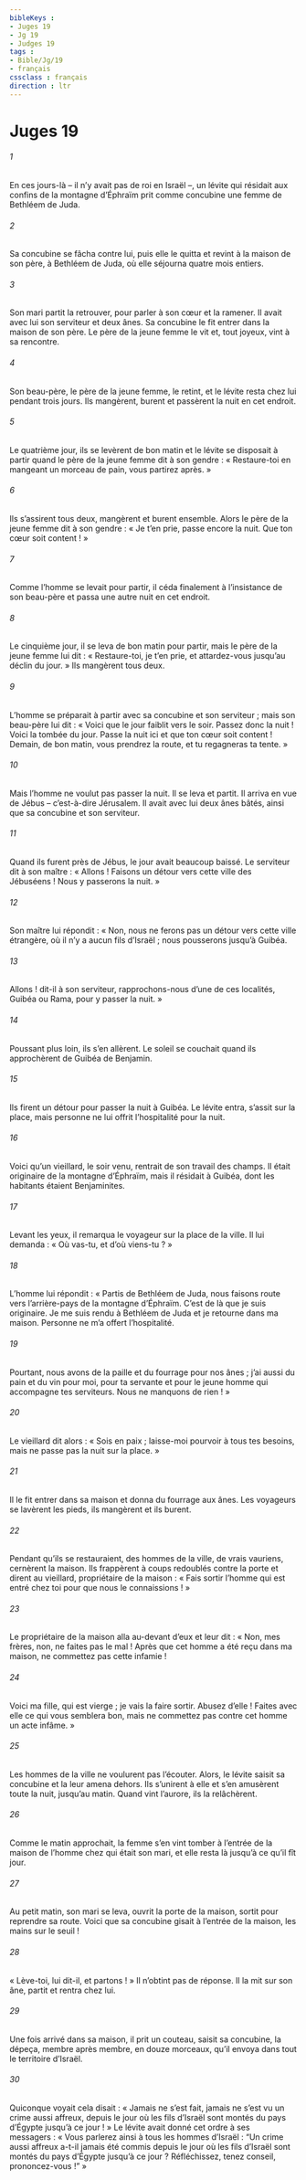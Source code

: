 ```yaml
---
bibleKeys : 
- Juges 19
- Jg 19
- Judges 19
tags : 
- Bible/Jg/19
- français
cssclass : français
direction : ltr
---
```


# Juges 19

###### 1
En ces jours-là – il n’y avait pas de roi en Israël –, un lévite qui résidait aux confins de la montagne d’Éphraïm prit comme concubine une femme de Bethléem de Juda.
###### 2
Sa concubine se fâcha contre lui, puis elle le quitta et revint à la maison de son père, à Bethléem de Juda, où elle séjourna quatre mois entiers.
###### 3
Son mari partit la retrouver, pour parler à son cœur et la ramener. Il avait avec lui son serviteur et deux ânes. Sa concubine le fit entrer dans la maison de son père. Le père de la jeune femme le vit et, tout joyeux, vint à sa rencontre.
###### 4
Son beau-père, le père de la jeune femme, le retint, et le lévite resta chez lui pendant trois jours. Ils mangèrent, burent et passèrent la nuit en cet endroit.
###### 5
Le quatrième jour, ils se levèrent de bon matin et le lévite se disposait à partir quand le père de la jeune femme dit à son gendre : « Restaure-toi en mangeant un morceau de pain, vous partirez après. »
###### 6
Ils s’assirent tous deux, mangèrent et burent ensemble. Alors le père de la jeune femme dit à son gendre : « Je t’en prie, passe encore la nuit. Que ton cœur soit content ! »
###### 7
Comme l’homme se levait pour partir, il céda finalement à l’insistance de son beau-père et passa une autre nuit en cet endroit.
###### 8
Le cinquième jour, il se leva de bon matin pour partir, mais le père de la jeune femme lui dit : « Restaure-toi, je t’en prie, et attardez-vous jusqu’au déclin du jour. » Ils mangèrent tous deux.
###### 9
L’homme se préparait à partir avec sa concubine et son serviteur ; mais son beau-père lui dit : « Voici que le jour faiblit vers le soir. Passez donc la nuit ! Voici la tombée du jour. Passe la nuit ici et que ton cœur soit content ! Demain, de bon matin, vous prendrez la route, et tu regagneras ta tente. »
###### 10
Mais l’homme ne voulut pas passer la nuit. Il se leva et partit. Il arriva en vue de Jébus – c’est-à-dire Jérusalem. Il avait avec lui deux ânes bâtés, ainsi que sa concubine et son serviteur.
###### 11
Quand ils furent près de Jébus, le jour avait beaucoup baissé. Le serviteur dit à son maître : « Allons ! Faisons un détour vers cette ville des Jébuséens ! Nous y passerons la nuit. »
###### 12
Son maître lui répondit : « Non, nous ne ferons pas un détour vers cette ville étrangère, où il n’y a aucun fils d’Israël ; nous pousserons jusqu’à Guibéa.
###### 13
Allons ! dit-il à son serviteur, rapprochons-nous d’une de ces localités, Guibéa ou Rama, pour y passer la nuit. »
###### 14
Poussant plus loin, ils s’en allèrent. Le soleil se couchait quand ils approchèrent de Guibéa de Benjamin.
###### 15
Ils firent un détour pour passer la nuit à Guibéa. Le lévite entra, s’assit sur la place, mais personne ne lui offrit l’hospitalité pour la nuit.
###### 16
Voici qu’un vieillard, le soir venu, rentrait de son travail des champs. Il était originaire de la montagne d’Éphraïm, mais il résidait à Guibéa, dont les habitants étaient Benjaminites.
###### 17
Levant les yeux, il remarqua le voyageur sur la place de la ville. Il lui demanda : « Où vas-tu, et d’où viens-tu ? »
###### 18
L’homme lui répondit : « Partis de Bethléem de Juda, nous faisons route vers l’arrière-pays de la montagne d’Éphraïm. C’est de là que je suis originaire. Je me suis rendu à Bethléem de Juda et je retourne dans ma maison. Personne ne m’a offert l’hospitalité.
###### 19
Pourtant, nous avons de la paille et du fourrage pour nos ânes ; j’ai aussi du pain et du vin pour moi, pour ta servante et pour le jeune homme qui accompagne tes serviteurs. Nous ne manquons de rien ! »
###### 20
Le vieillard dit alors : « Sois en paix ; laisse-moi pourvoir à tous tes besoins, mais ne passe pas la nuit sur la place. »
###### 21
Il le fit entrer dans sa maison et donna du fourrage aux ânes. Les voyageurs se lavèrent les pieds, ils mangèrent et ils burent.
###### 22
Pendant qu’ils se restauraient, des hommes de la ville, de vrais vauriens, cernèrent la maison. Ils frappèrent à coups redoublés contre la porte et dirent au vieillard, propriétaire de la maison : « Fais sortir l’homme qui est entré chez toi pour que nous le connaissions ! »
###### 23
Le propriétaire de la maison alla au-devant d’eux et leur dit : « Non, mes frères, non, ne faites pas le mal ! Après que cet homme a été reçu dans ma maison, ne commettez pas cette infamie !
###### 24
Voici ma fille, qui est vierge ; je vais la faire sortir. Abusez d’elle ! Faites avec elle ce qui vous semblera bon, mais ne commettez pas contre cet homme un acte infâme. »
###### 25
Les hommes de la ville ne voulurent pas l’écouter. Alors, le lévite saisit sa concubine et la leur amena dehors. Ils s’unirent à elle et s’en amusèrent toute la nuit, jusqu’au matin. Quand vint l’aurore, ils la relâchèrent.
###### 26
Comme le matin approchait, la femme s’en vint tomber à l’entrée de la maison de l’homme chez qui était son mari, et elle resta là jusqu’à ce qu’il fît jour.
###### 27
Au petit matin, son mari se leva, ouvrit la porte de la maison, sortit pour reprendre sa route. Voici que sa concubine gisait à l’entrée de la maison, les mains sur le seuil !
###### 28
« Lève-toi, lui dit-il, et partons ! » Il n’obtint pas de réponse. Il la mit sur son âne, partit et rentra chez lui.
###### 29
Une fois arrivé dans sa maison, il prit un couteau, saisit sa concubine, la dépeça, membre après membre, en douze morceaux, qu’il envoya dans tout le territoire d’Israël.
###### 30
Quiconque voyait cela disait : « Jamais ne s’est fait, jamais ne s’est vu un crime aussi affreux, depuis le jour où les fils d’Israël sont montés du pays d’Égypte jusqu’à ce jour ! » Le lévite avait donné cet ordre à ses messagers : « Vous parlerez ainsi à tous les hommes d’Israël : “Un crime aussi affreux a-t-il jamais été commis depuis le jour où les fils d’Israël sont montés du pays d’Égypte jusqu’à ce jour ? Réfléchissez, tenez conseil, prononcez-vous !” »
